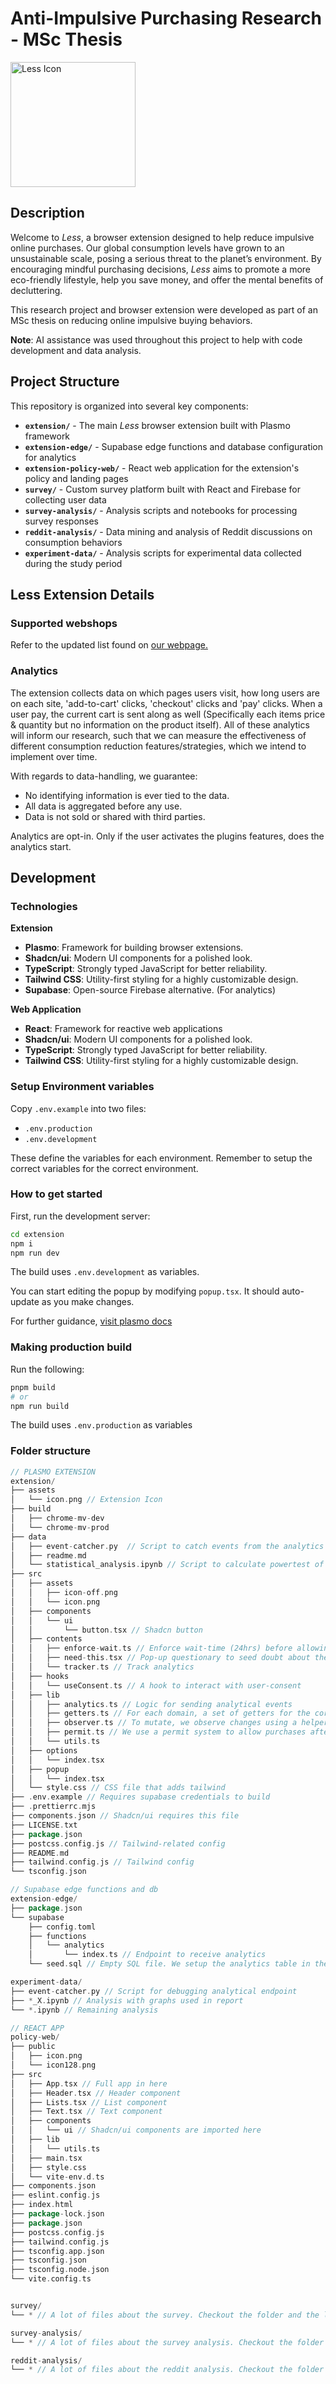 # Anti-Impulsive Purchasing Research - MSc Thesis

<img src="./extension//assets/icon.png" alt="Less Icon" width="200"/>

## Description

Welcome to *Less*, a browser extension designed to help reduce impulsive online purchases. Our global consumption levels have grown to an unsustainable scale, posing a serious threat to the planet’s environment. By encouraging mindful purchasing decisions, *Less* aims to promote a more eco-friendly lifestyle, help you save money, and offer the mental benefits of decluttering.

This research project and browser extension were developed as part of an MSc thesis on reducing online impulsive buying behaviors.

**Note**: AI assistance was used throughout this project to help with code development and data analysis.

## Project Structure

This repository is organized into several key components:

- **`extension/`** - The main *Less* browser extension built with Plasmo framework
- **`extension-edge/`** - Supabase edge functions and database configuration for analytics
- **`extension-policy-web/`** - React web application for the extension's policy and landing pages
- **`survey/`** - Custom survey platform built with React and Firebase for collecting user data
- **`survey-analysis/`** - Analysis scripts and notebooks for processing survey responses
- **`reddit-analysis/`** - Data mining and analysis of Reddit discussions on consumption behaviors
- **`experiment-data/`** - Analysis scripts for experimental data collected during the study period

## Less Extension Details

### Supported webshops
Refer to the updated list found on [our webpage.](https://www.lessextension.com/)

### Analytics

The extension collects data on which pages users visit, how long users are on each site, 'add-to-cart' clicks, 'checkout' clicks and 'pay' clicks. When a user pay, the current cart is sent along as well (Specifically each items price & quantity but no information on the product itself). All of these analytics will inform our research, such that we can measure the effectiveness of different consumption reduction features/strategies, which we intend to implement over time.

With regards to data-handling, we guarantee:
- No identifying information is ever tied to the data.
- All data is aggregated before any use.
- Data is not sold or shared with third parties.

Analytics are opt-in. Only if the user activates the plugins features, does the analytics start.

## Development

### Technologies
**Extension**
- **Plasmo**: Framework for building browser extensions.
- **Shadcn/ui**: Modern UI components for a polished look.
- **TypeScript**: Strongly typed JavaScript for better reliability.
- **Tailwind CSS**: Utility-first styling for a highly customizable design.
- **Supabase**: Open-source Firebase alternative. (For analytics)

**Web Application**
- **React**: Framework for reactive web applications
- **Shadcn/ui**: Modern UI components for a polished look.
- **TypeScript**: Strongly typed JavaScript for better reliability.
- **Tailwind CSS**: Utility-first styling for a highly customizable design.

### Setup Environment variables

Copy `.env.example` into two files:
- `.env.production`
- `.env.development`

These define the variables for each environment. Remember to setup the correct variables for the correct environment.

### How to get started

First, run the development server:

```bash
cd extension
npm i
npm run dev
```

The build uses `.env.development` as variables.

You can start editing the popup by modifying `popup.tsx`. It should auto-update as you make changes.

For further guidance, [visit plasmo docs](https://docs.plasmo.com/)

### Making production build

Run the following:

```bash
pnpm build
# or
npm run build
```

The build uses `.env.production` as variables

### Folder structure

```go
// PLASMO EXTENSION
extension/
├── assets
│   └── icon.png // Extension Icon
├── build
│   ├── chrome-mv-dev
│   └── chrome-mv-prod
├── data
│   ├── event-catcher.py  // Script to catch events from the analytics endpoint (for development)
│   ├── readme.md
│   └── statistical_analysis.ipynb // Script to calculate powertest of potential experiments
├── src
│   ├── assets
│   │   ├── icon-off.png
│   │   └── icon.png
│   ├── components
│   │   └── ui
│   │       └── button.tsx // Shadcn button
│   ├── contents
│   │   ├── enforce-wait.ts // Enforce wait-time (24hrs) before allowing users to buy
│   │   ├── need-this.tsx // Pop-up questionary to seed doubt about the users purchase
│   │   └── tracker.ts // Track analytics
│   ├── hooks
│   │   └── useConsent.ts // A hook to interact with user-consent
│   ├── lib
│   │   ├── analytics.ts // Logic for sending analytical events
│   │   ├── getters.ts // For each domain, a set of getters for the correct elements are provided
│   │   ├── observer.ts // To mutate, we observe changes using a helper
│   │   ├── permit.ts // We use a permit system to allow purchases after 24 hours
│   │   └── utils.ts
│   ├── options
│   │   └── index.tsx
│   ├── popup
│   │   └── index.tsx
│   └── style.css // CSS file that adds tailwind
├── .env.example // Requires supabase credentials to build
├── .prettierrc.mjs
├── components.json // Shadcn/ui requires this file
├── LICENSE.txt
├── package.json
├── postcss.config.js // Tailwind-related config
├── README.md
├── tailwind.config.js // Tailwind config
└── tsconfig.json

// Supabase edge functions and db
extension-edge/
├── package.json
└── supabase
    ├── config.toml
    ├── functions
    │   └── analytics
    │       └── index.ts // Endpoint to receive analytics
    └── seed.sql // Empty SQL file. We setup the analytics table in the browser

experiment-data/
├── event-catcher.py // Script for debugging analytical endpoint
├── *_X.ipynb // Analysis with graphs used in report
└── *.ipynb // Remaining analysis

// REACT APP
policy-web/
├── public
│   ├── icon.png
│   └── icon128.png
├── src
│   ├── App.tsx // Full app in here
│   ├── Header.tsx // Header component
│   ├── Lists.tsx // List component
│   ├── Text.tsx // Text component
│   ├── components
│   │   └── ui // Shadcn/ui components are imported here
│   ├── lib
│   │   └── utils.ts
│   ├── main.tsx
│   ├── style.css
│   └── vite-env.d.ts
├── components.json
├── eslint.config.js
├── index.html
├── package-lock.json
├── package.json
├── postcss.config.js
├── tailwind.config.js
├── tsconfig.app.json
├── tsconfig.json
├── tsconfig.node.json
└── vite.config.ts


survey/
└── * // A lot of files about the survey. Checkout the folder and the local Readme

survey-analysis/
└── * // A lot of files about the survey analysis. Checkout the folder and the local Readme

reddit-analysis/
└── * // A lot of files about the reddit analysis. Checkout the folder and the local Readme
```